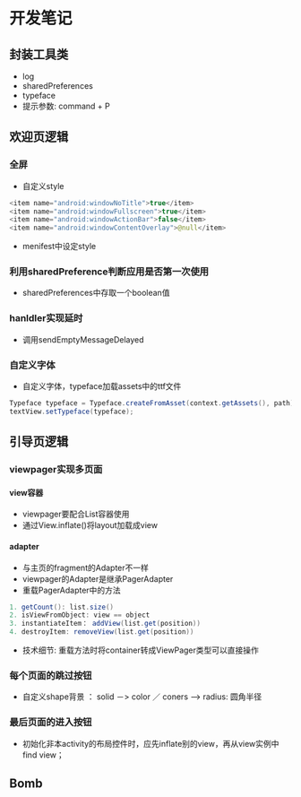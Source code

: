 # 开发笔记

## 封装工具类
* log 
* sharedPreferences
* typeface
* 提示参数: command + P

## 欢迎页逻辑
### 全屏 
* 自定义style
```java
<item name="android:windowNoTitle">true</item>
<item name="android:windowFullscreen">true</item>
<item name="android:windowActionBar">false</item>
<item name="android:windowContentOverlay">@null</item>
```
* menifest中设定style

### 利用sharedPreference判断应用是否第一次使用
* sharedPreferences中存取一个boolean值


### hanldler实现延时
* 调用sendEmptyMessageDelayed

### 自定义字体
* 自定义字体，typeface加载assets中的ttf文件

```java
Typeface typeface = Typeface.createFromAsset(context.getAssets(), path);
textView.setTypeface(typeface);
```




## 引导页逻辑

### viewpager实现多页面
#### view容器
* viewpager要配合List<View>容器使用
* 通过View.inflate()将layout加载成view
#### adapter
* 与主页的fragment的Adapter不一样
* viewpager的Adapter是继承PagerAdapter
* 重载PagerAdapter中的方法
```java
1. getCount(): list.size()
2. isViewFromObject: view == object
3. instantiateItem： addView(list.get(position)) 
4. destroyItem: removeView(list.get(position))
```
* 技术细节: 重载方法时将container转成ViewPager类型可以直接操作

### 每个页面的跳过按钮
* 自定义shape背景 ： solid －> color ／ coners ——> radius: 圆角半径

### 最后页面的进入按钮
* 初始化非本activity的布局控件时，应先inflate别的view，再从view实例中find view；


## Bomb

